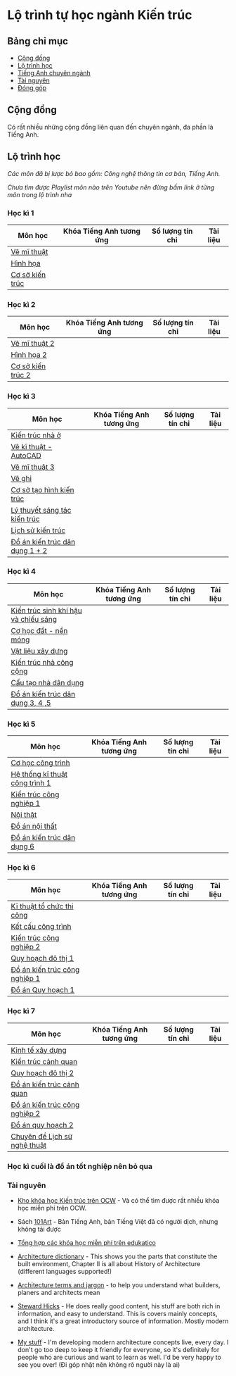 # Lộ trình tự học ngành Kiến trúc

## Bảng chỉ mục

- [Cộng đồng](#cộng-đồng)
- [Lộ trình học](#lộ-trình-học)
- [Tiếng Anh chuyên ngành](#tiếng-anh-chuyên-ngành)
- [Tài nguyên](#tài-nguyên)
- [Đóng góp](#đóng-góp)

## Cộng đồng

Có rất nhiều những cộng đồng liên quan đến chuyên ngành, đa phần là Tiếng Anh.


## Lộ trình học

_Các môn đã bị lược bỏ bao gồm: Công nghệ thông tin cơ bản, Tiếng Anh._ 

_Chưa tìm được Playlist môn nào trên Youtube nên đừng bấm link ở từng môn trong lộ trình nha_

### Học kì 1

| Môn học  | Khóa Tiếng Anh tương ứng | Số lượng tín chỉ | Tài liệu |
| -------- | ------------------------ | ---------------- | -------- |
| [Vẽ mĩ thuật]() | | | |
| [Hình họa]() | | | |
| [Cơ sở kiến trúc]() | | | |

### Học kì 2 

| Môn học  | Khóa Tiếng Anh tương ứng | Số lượng tín chỉ | Tài liệu |
| -------- | ------------------------ | ---------------- | -------- |
| [Vẽ mĩ thuật 2]() | | | |
| [Hình họa 2]() | | | |
| [Cơ sở kiến trúc 2]() | | | |


### Học kì 3 

| Môn học  | Khóa Tiếng Anh tương ứng | Số lượng tín chỉ | Tài liệu |
| -------- | ------------------------ | ---------------- | -------- |
| [Kiến trúc nhà ở]() | | | |
| [Vẽ kĩ thuật - AutoCAD]() | | | |
| [Vẽ mĩ thuật 3]() | | | |
| [Vẽ ghi]() | | | |
| [Cơ sở tạo hình kiến trúc]() | | | |
| [Lý thuyết sáng tác kiến trúc]() | | | |
| [Lịch sử kiến trúc]() | | | |
| [Đồ án kiến trúc dân dụng 1 + 2]() | | | |



### Học kì 4

| Môn học  | Khóa Tiếng Anh tương ứng | Số lượng tín chỉ | Tài liệu |
| -------- | ------------------------ | ---------------- | -------- |
| [Kiến trúc sinh khí hậu và chiếu sáng]() | | | |
| [Cơ học đất - nền móng]() | | | |
| [Vật liệu xây dựng]() | | | |
| [Kiến trúc nhà công cộng]() | | | |
| [Cấu tạo nhà dân dụng]() | | | |
| [Đồ án kiến trúc dân dụng 3, 4 ,5]() | | | |

### Học kì 5

| Môn học  | Khóa Tiếng Anh tương ứng | Số lượng tín chỉ | Tài liệu |
| -------- | ------------------------ | ---------------- | -------- |
| [Cơ học công trình]() | | | |
| [Hệ thống kĩ thuật công trình 1]() | | | |
| [Kiến trúc công nghiệp 1]() | | | |
| [Nội thật]() | | | |
| [Đồ án nội thất]() | | | |
| [Đồ án kiến trúc dân dụng 6]() | | | |

### Học kì 6

| Môn học  | Khóa Tiếng Anh tương ứng | Số lượng tín chỉ | Tài liệu |
| -------- | ------------------------ | ---------------- | -------- |
| [Kĩ thuật tổ chức thi công]() | | | | 
| [Kết cấu công trình]() | | | |
| [Kiến trúc công nghiệp 2]() | | | |
| [Quy hoạch đô thị 1]() | | | |
| [Đồ án kiến trúc công nghiệp 1]() | | | |
| [Đồ án Quy hoạch 1]() | | | |

### Học kì 7

| Môn học  | Khóa Tiếng Anh tương ứng | Số lượng tín chỉ | Tài liệu |
| -------- | ------------------------ | ---------------- | -------- |
| [Kinh tế xây dựng]() | | | |
| [Kiến trúc cảnh quan]() | | | |
| [Quy hoạch đô thị 2]() | | | |
| [Đồ án kiến trúc cảnh quan]() | | | |
| [Đồ án kiến trúc công nghiệp 2]() | | | |
| [Đồ án quy hoạch 2]() | | | |
| [Chuyên đề Lịch sử nghệ thuật]() | | | |


### Học kì cuối là đồ án tốt nghiệp nên bỏ qua


### Tài nguyên

- [Kho khóa học Kiến trúc trên OCW](https://ocw.mit.edu/search/?d=Architecture&s=department_course_numbers.sort_coursenum)  - Và có thể tìm được rất nhiều khóa học miễn phí trên OCW.

- Sách [101Art](https://dn790005.ca.archive.org/0/items/101arch/101%20english.pdf) - Bản Tiếng Anh, bản Tiếng Việt đã có người dịch, nhưng không tải được

- [Tổng hợp các khóa học miễn phí trên edukatico](https://www.edukatico.org/en/online-courses/architecture?free=true)

- [Architecture dictionary](https://www.archidict.com/en/) - This shows you the parts that constitute the built environment, Chapter II is all about History of Architecture (different languages supported!)

- [Architecture terms and jargon](https://www.archdictionary.com/) - to help you understand what builders, planers and architects mean

- [Steward Hicks](https://www.youtube.com/user/stewarthicks) - He does really good content, his stuff are both rich in information, and easy to understand. This is covers mainly concepts, and I think it's a great introductory source of information. Mostly modern architecture.

- [My stuff](https://www.twitch.tv/live_architecture) - I'm developing modern architecture concepts live, every day. I don't go too deep to keep it friendly for everyone, so it's definitely for people who are curious and want to learn as well. I'd be very happy to see you over! (Đi góp nhặt nên không rõ người này là ai)